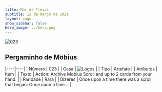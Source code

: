 ```yaml
---
title: Mar de Trevas
subtitle: 12 de março de 2021
layout: page
show_sidebar: false
hero_image: ../hero.png
---
```


![023](https://cdn.keyforgegame.com/media/card_front/pt/496_023_JRGHQ4HQ5QHC_pt.png)

## Pergaminho de Möbius

|----|----|
| Número | 023 |
| Casa | ![Logos](https://archonarcana.com/images/thumb/c/ce/Logos.png/22px-Logos.png "Logos") |
| Tipo | Artefato |
| Atributos | Item |
| Texto | Action: Archive Mobius Scroll and up to 2 cards from your hand. |
| Raridade | Rara |
| Dizeres | Once upon a time there was a scroll that began: Once upon a time… |
